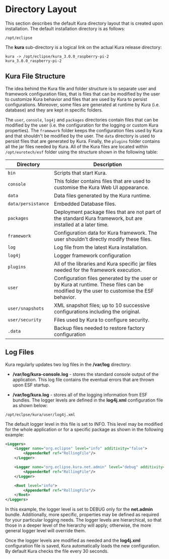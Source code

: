# Directory Layout

This section describes the default Kura directory layout that is created upon installation. The default installation directory is as follows:

```
/opt/eclipse
```

The **kura** sub-directory is a logical link on the actual Kura release directory:

```
kura -> /opt/eclipse/kura_3.0.0_raspberry-pi-2
kura_3.0.0_raspberry-pi-2
```

## Kura File Structure
The idea behind the Kura file and folder structure is to separate user and framework configuration files, that is files that can be modified by the user to customize Kura behavior and files that are used by Kura to persist configurations. Moreover, some files are generated at runtime by Kura (i.e. database) and they are kept in specific folders.

The `user`, `console`, `log4j` and `packages` directories contain files that can be modified by the user (i.e. the configuration for the logging or custom Kura properties).
The `framework` folder keeps the configuration files used by Kura and that shouldn't be modified by the user. 
The `data` directory is used to persist files that are generated by Kura. 
Finally, the `plugins` folder contains all the jar files needed by Kura.
All of the Kura files are located within `/opt/eurotech/esf` folder using the structure shown in the following table:

| Directory        | Description                                                                                                                            |
|------------------|----------------------------------------------------------------------------------------------------------------------------------------|
| `bin`              | Scripts that start Kura.                                                                                                                |
| `console`          | This folder contains files that are used to customise the Kura Web UI appearance.                                                       |
| `data`             | Data files generated by the Kura runtime.                                                                                               |
| `data/persistance` | Embedded Database files.                                                                                                               |
| `packages`         | Deployment package files that are not part of the standard Kura framework, but are installed at a later time.                           |
| `framework`        | Configuration data for Kura framework. The user shouldn't directly modify these files.                                                  |
| `log`              | Log file from the latest Kura installation.                                                                                             |
| `log4j`            | Logger framework configuration                                                                                                         |
| `plugins`          | All of the libraries and Kura specific jar files needed for the framework execution.                                                    |
| `user`             | Configuration files generated by the user or by Kura at runtime. These files can be modified by the user to customise the ESF behavior. |
| `user/snapshots`   | XML snapshot files; up to 10 successive configurations including the original.                                                         |
| `user/security`    | Files used by Kura to configure security.                                                                                              |
| `.data`            | Backup files needed to restore factory configuration                                                                                   |

## Log Files
Kura regularly updates two log files in the **/var/log** directory:

- **/var/log/kura-console.log** - stores the standard console output of the application. This log file contains the eventual errors that are thrown upon ESF startup.

- **/var/log/kura.log** - stores all of the logging information from ESF bundles. The logger levels are defined in the **log4j.xml** configuration file as shown below:

```
/opt/eclpse/kura/user/log4j.xml
```

The default logger level in this file is set to INFO. This level may be modified for the whole application or for a specific package as shown in the following example:

```xml
<Loggers>
    <Logger name="org.eclipse" level="info" additivity="false">
        <AppenderRef ref="RollingFile"/>
    </Logger>

    <Logger name="org.eclipse.kura.net.admin" level="debug" additivity="false">
        <AppenderRef ref="RollingFile"/>
    </Logger>

    <Root level="info">
        <AppenderRef ref="RollingFile"/>
    </Root>
</Loggers>
```

In this example, the logger level is set to DEBUG only for the **net.admin** bundle. Additionally, more specific, properties may be defined as required for your particular logging needs. The logger levels are hierarchical, so that those in a deeper level of the hierarchy will apply; otherwise, the more general logger level will override them.

Once the logger levels are modified as needed and the **log4j.xml** configuration file is saved, Kura automatically loads the new configuration. By default Kura checks the file every 30 seconds.
